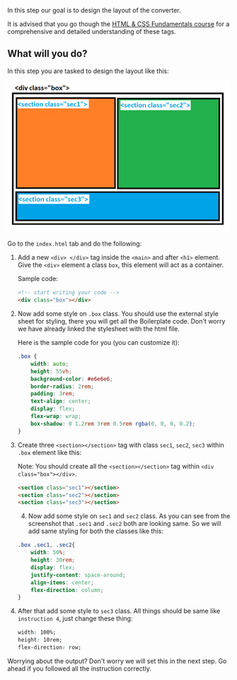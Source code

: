 In this step our goal is to design the layout of the converter.

It is advised that you go though the [HTML & CSS Fundamentals course](https://codedamn.com/learn/html-css) for a comprehensive and detailed understanding of these tags.

## What will you do?

In this step you are tasked to design the layout like this:

![App Screenshot](https://raw.githubusercontent.com/ritwickrajmakhal/ScreenShots-for-number-system-using-js/master/sc1.png)

Go to the `index.html` tab and do the following:

1. Add a new `<div> </div>` tag inside the `<main>` and after `<h1>` element. Give the `<div>` element a class `box`, this element will act as a container.

	Sample code:
	```html
	<!-- start writing your code -->
	<div class="box"></div>
	```
2. Now add some style on `.box` class.
You should use the external style sheet for styling, there you will get all the Boilerplate code. Don't worry we have already linked the stylesheet with the html file.

	Here is the sample code for you (you can customize it):
	```css
	.box {
		width: auto;
		height: 55vh;
		background-color: #e6e6e6;
		border-radius: 2rem;
		padding: 3rem;
		text-align: center;
		display: flex;
		flex-wrap: wrap;
		box-shadow: 0 1.2rem 3rem 0.5rem rgba(0, 0, 0, 0.2);
	}
	```
3. Create three `<section></section>` tag with class `sec1`, `sec2`, `sec3` within `.box` element like this:

	Note: You should create all the `<section></section>` tag within `<div class="box"></div>`.
	```html
	<section class="sec1"></section>
	<section class="sec2"></section>
	<section class="sec3"></section>
	```
	4. Now add some style on `sec1` and `sec2` class. As you can see from the screenshot that `.sec1` and `.sec2` both are looking same. So we will add same styling for both the classes like this:
	```css
	.box .sec1, .sec2{
		width: 50%;
		height: 30rem;
		display: flex;
		justify-content: space-around;
		align-items: center;
		flex-direction: column;
	}
	```
5. After that add some style to `sec3` class. All things should be same like `instruction 4`, just change these thing:
	```css
	width: 100%;
	height: 10rem;
	flex-direction: row;
	```
Worrying about the output? Don't worry we will set this in the next step. Go ahead if you followed all the instruction correctly.